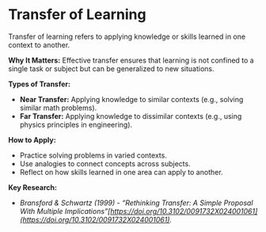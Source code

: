 # Transfer of Learning

Transfer of learning refers to applying knowledge or skills learned in one context to another. 

**Why It Matters:** Effective transfer ensures that learning is not confined to a single task or subject but can be generalized to new situations.  

**Types of Transfer:**



* **Near Transfer:** Applying knowledge to similar contexts (e.g., solving similar math problems).  
* **Far Transfer:** Applying knowledge to dissimilar contexts (e.g., using physics principles in engineering).  

**How to Apply:**



* Practice solving problems in varied contexts.  
* Use analogies to connect concepts across subjects.  
* Reflect on how skills learned in one area can apply to another. 

**Key Research:**



* *Bransford & Schwartz (1999) - “Rethinking Transfer: A Simple Proposal With Multiple Implications”[https://doi.org/10.3102/0091732X024001061](https://doi.org/10.3102/0091732X024001061).*